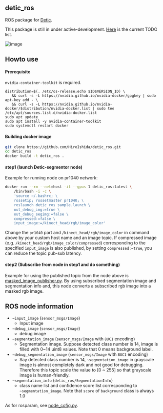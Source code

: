 ## detic_ros
ROS package for [Detic](https://github.com/facebookresearch/Detic). 

This package is still in under active-development. [Here](https://github.com/HiroIshida/detic_ros/issues/2) is the current TODO list.

![image](https://drive.google.com/uc?export=view&id=1aiWK51VL9pQvEKABpodRG7CkJRcjZodw)


## Howto use
#### Prerequisite
`nvidia-container-toolkit` is required.
```
distribution=$(. /etc/os-release;echo $ID$VERSION_ID) \
   && curl -s -L https://nvidia.github.io/nvidia-docker/gpgkey | sudo apt-key add - \
   && curl -s -L https://nvidia.github.io/nvidia-docker/$distribution/nvidia-docker.list | sudo tee /etc/apt/sources.list.d/nvidia-docker.list
sudo apt update
sudo apt install -y nvidia-container-toolkit
sudo systemctl restart docker
```
#### Building docker image
```bash
git clone https://github.com/HiroIshida/detic_ros.git
cd detic_ros
docker build -t detic_ros .
```

#### step1 (launch Detic-segmentor node)
Example for running node on pr1040 network:
```bash
docker run --rm --net=host -it --gpus 1 detic_ros:latest \
    /bin/bash -i -c \
    'source ~/.bashrc; \
    rossetip; rossetmaster pr1040; \
    roslaunch detic_ros sample.launch \
    out_debug_img:=true \
    out_debug_segimg:=false \
    compressed:=false \
    input_image:=/kinect_head/rgb/image_color'
```
Change the `pr1040` part and `/kinect_head/rgb/image_color` in command above by your custom host name and an image topic. If compressed image (e.g. `/kinect_head/rgb/image_color/compressed`) corresponding to the specified `input_image` is also published, by setting `compressed:=true`, you can reduce the topic pub-sub latency.

#### step2 (Subscribe from node in step1 and do something)
Example for using the published topic from the node above is [masked_image_publisher.py](./example/masked_image_publisher.py). By using subscribed segmentation image and segmentation info and, this node converts a subscribed rgb image into a masked rgb image.

## ROS node information
- `~input_image` (`sensor_msgs/Image`)
  - Input image
- `~debug_image` (`sensor_msgs/Image`)
  - debug image 
- `~segmentation_image` (`sensor_msgs/Image` with `8UC1` encoding)
  - Segmentation image. Suppose detected class number is 14, image is filled with 0~14 uint8 values. Note that 0 means background label.
- `~debug_segmentation_image` (`sensor_msgs/Image` with `8UC1` encoding)
  - Say detected class number is 14, `~segmentation_image` in grayscale image is almost completely dark and not good for debugging. Therefore this topic scale the value to [0 ~ 255] so that grayscale image is human-friendly.
- `~segmentation_info` (`detic_ros/SegmentationInfo`)
  - class name list and confidence score list corresponding to `~segmentation_image`. Note that `score` of `background` class is always 1.0

As for rosparam, see [node_cofig.py](./node_script/node_config.py).

